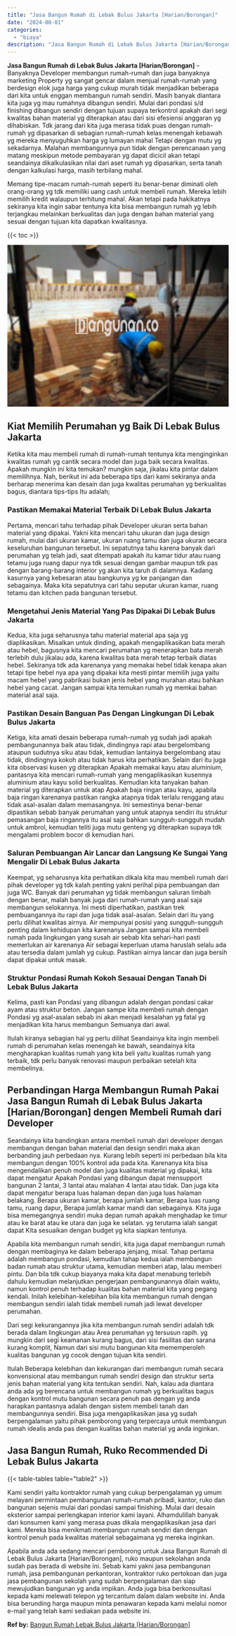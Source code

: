 ```yaml
---
title: "Jasa Bangun Rumah di Lebak Bulus Jakarta [Harian/Borongan]"
date: "2024-08-01"
categories: 
  - "biaya"
description: "Jasa Bangun Rumah di Lebak Bulus Jakarta [Harian/Borongan]. Apabila anda ada sedang mencari pemborong untuk Jasa Bangun Rumah di Lebak Bulus Jakarta [Harian..."
---
```


**Jasa Bangun Rumah di Lebak Bulus Jakarta \[Harian/Borongan\]** – Banyaknya Developer membangun rumah-rumah dan juga banyaknya marketing Property yg sangat gencar dalam menjual rumah-rumah yang berdesign elok juga harga yang cukup murah tidak menjadikan beberapa dari kita untuk enggan membangun rumah sendiri. Masih banyak diantara kita juga yg mau rumahnya dibangun sendiri. Mulai dari pondasi s/d finishing dibangun sendiri dengan tujuan supaya terkontrol apakah dari segi kwalitas bahan material yg diterapkan atau dari sisi efesiensi anggaran yg dihabiskan. Tdk jarang dari kita juga merasa tidak puas dengan rumah-rumah yg dipasarkan di sebagian rumah-rumah kelas menengah kebawah yg mereka menyuguhkan harga yg lumayan mahal Tetapi dengan mutu yg sekadarnya. Malahan membangunnya pun tidak dengan perencanaan yang matang meskipun metode pembayaran yg dapat dicicil akan tetapi seandainya dikalkulasikan nilai dari aset rumah yg dipasarkan, serta tanah dengan kalkulasi harga, masih terbilang mahal.

Memang tipe-macam rumah-rumah seperti itu benar-benar diminati oleh orang-orang yg tdk memiliki uang cash untuk membeli rumah. Mereka lebih memilih kredit walaupun terhitung mahal. Akan tetapi pada hakikatnya sekiranya kita ingin sabar tentunya kita bisa membangun rumah yg lebih terjangkau melainkan berkualitas dan juga dengan bahan material yang sesuai dengan tujuan kita dapatkan kwalitasnya.

{{< toc >}}

![Jasa Bangun Rumah di Lebak Bulus Jakarta [Harian/Borongan]](/images/borong-bangunan-15.png)

## Kiat Memilih Perumahan yg Baik Di Lebak Bulus Jakarta

Ketika kita mau membeli rumah di rumah-rumah tentunya kita menginginkan kwalitas rumah yg cantik secara model dan juga baik secara kwalitas. Apakah mungkin ini kita temukan? mungkin saja, jikalau kita pintar dalam memilihnya. Nah, berikut ini ada beberapa tips dari kami sekiranya anda berharap menerima kan desain dan juga kwalitas perumahan yg berkualitas bagus, diantara tips-tips Itu adalah;

### Pastikan Memakai Material Terbaik Di Lebak Bulus Jakarta

Pertama, mencari tahu terhadap pihak Developer ukuran serta bahan material yang dipakai. Yakni kita mencari tahu ukuran dan juga design rumah, mulai dari ukuran kamar, ukuran ruang tamu dan juga ukuran secara keseluruhan bangunan tersebut. Ini sepatutnya tahu karena banyak dari perumahan yg telah jadi, saat ditempati apakah itu kamar tidur atau ruang tetamu juga ruang dapur nya tdk sesuai dengan gambar maupun tdk pas dengan barang-barang interior yg akan kita taruh di dalamnya. Kadang kasurnya yang kebesaran atau bangkunya yg ke panjangan dan sebagainya. Maka kita sepatutnya cari tahu seputar ukuran kamar, ruang tetamu dan kitchen pada bangunan tersebut.

### Mengetahui Jenis Material Yang Pas Dipakai Di Lebak Bulus Jakarta

Kedua, kita juga seharusnya tahu material material apa saja yg diaplikasikan. Misalkan untuk dinding, apakah mengaplikasikan bata merah atau hebel, bagusnya kita mencari perumahan yg menerapkan bata merah terlebih dulu jikalau ada, karena kwalitas bata merah tetap terbaik diatas hebel. Sekiranya tdk ada karenanya yang memakai hebel tidak kenapa akan tetapi tipe hebel nya apa yang dipakai kita mesti pintar memilih juga yaitu macam hebel yang pabrikasi bukan jenis hebel yang murahan atau bahkan hebel yang cacat. Jangan sampai kita temukan rumah yg memkai bahan material asal saja.

### Pastikan Desain Banguan Pas Dengan Lingkungan Di Lebak Bulus Jakarta

Ketiga, kita amati desain beberapa rumah-rumah yg sudah jadi apakah pembangunannya baik atau tidak, dindingnya rapi atau bergelombang ataupun sudutnya siku atau tidak, kemudian lantainya bergelombang atau tidak, dindingnya kokoh atau tidak harus kita perhatikan. Selain dari itu juga kita observasi kusen yg diterapkan Apakah memakai kayu atau aluminium, pantasnya kita mencari rumah-rumah yang mengaplikasikan kusennya aluminium atau kayu solid berkualitas. Kemudian kita tanyakan bahan material yg diterapkan untuk atap Apakah baja ringan atau kayu, apabila baja ringan karenanya pastikan rangka atapnya tidak terlalu renggang atau tidak asal-asalan dalam memasangnya. Ini semestinya benar-benar dipastikan sebab banyak perumahan yang untuk atapnya sendiri itu struktur pemasangan baja ringannya itu asal saja bahkan sungguh-sungguh mudah untuk ambrol, kemudian teliti juga mutu genteng yg diterapkan supaya tdk mengalami problem bocor di kemudian hari.

### Saluran Pembuangan Air Lancar dan Langsung Ke Sungai Yang Mengalir Di Lebak Bulus Jakarta

Keempat, yg seharusnya kita perhatikan dikala kita mau membeli rumah dari pihak developer yg tdk kalah penting yakni perihal pipa pembuangan dan juga WC. Banyak dari perumahan yg tidak membangun saluran limbah dengan benar, malah banyak juga dari rumah-rumah yang asal saja membangun selokannya. Ini mesti diperhatikan, pastikan trek pembuangannya itu rapi dan juga tidak asal-asalan. Selain dari itu yang perlu dilihat kwalitas airnya. Air mempunyai posisi yang sungguh-sungguh penting dalam kehidupan kita karenanya Jangan sampai kita membeli rumah pada lingkungan yang susah air sebab kita sehari-hari pasti memerlukan air karenanya Air sebagai keperluan utama haruslah selalu ada atau tersedia dalam jumlah yg cukup. Pastikan airnya lancar dan juga bersih dapat dipakai untuk masak.

### Struktur Pondasi Rumah Kokoh Sesauai Dengan Tanah Di Lebak Bulus Jakarta

Kelima, pasti kan Pondasi yang dibangun adalah dengan pondasi cakar ayam atau struktur beton. Jangan sampe kita membeli rumah dengan Pondasi yg asal-asalan sebab ini akan menjadi kesalahan yg fatal yg menjadikan kita harus membangun Semuanya dari awal.

Itulah kiranya sebagian hal yg perlu dilihat Seandainya kita ingin membeli rumah di perumahan kelas menengah ke bawah, seandainya kita mengharapkan kualitas rumah yang kita beli yaitu kualitas rumah yang terbaik, tdk perlu banyak renovasi maupun perbaikan setelah kita membelinya.

## Perbandingan Harga Membangun Rumah Pakai Jasa Bangun Rumah di Lebak Bulus Jakarta \[Harian/Borongan\] dengen Membeli Rumah dari Developer

Seandainya kita bandingkan antara membeli rumah dari developer dengan membangun dengan bahan material dan design sendiri maka akan berbanding jauh perbedaan nya. Kurang lebih seperti ini perbedaan bila kita membangun dengan 100% kontrol ada pada kita. Karenanya kita bisa mengendalikan penuh model dan juga kualitas material yg dipakai, kita dapat mengatur Apakah Pondasi yang dibangun dapat mensupport bangunan 2 lantai, 3 lantai atau malahan 4 lantai atau tidak. Dan juga kita dapat mengatur berapa luas halaman depan dan juga luas halaman belakang. Berapa ukuran kamar, berapa jumlah kamar, Berapa luas ruang tamu, ruang dapur, Berapa jumlah kamar mandi dan sebagainya. Kita juga bisa memegangnya sendiri muka depan rumah apakah menghadap ke timur atau ke barat atau ke utara dan juga ke selatan. yg terutama ialah sangat dapat Kita sesuaikan dengan budget yg kita siapkan tentunya.

Apabila kita membangun rumah sendiri, kita juga dapat membangun rumah dengan membaginya ke dalam beberapa jenjang, misal. Tahap pertama adalah membangun pondasi, kemudian tahap kedua ialah membangun badan rumah atau struktur utama, kemudian memberi atap, lalau memberi pintu. Dan bila tdk cukup biayanya maka kita dapat menabung terlebih dahulu kemudian melanjutkan pengerjaan pembangunannya dilain waktu, namun kontrol penuh terhadap kualitas bahan material kita yang pegang kendali. Inilah kelebihan-kelebihan bila kita membangun rumah dengan membangun sendiri ialah tidak membeli rumah jadi lewat developer perumahan.

Dari segi kekurangannya jika kita membangun rumah sendiri adalah tdk berada dalam lingkungan atau Area perumahan yg tersusun rapih. yg mungkin dari segi keamanan kurang bagus, dari sisi fasilitas dan sarana kurang komplit, Namun dari sisi mutu bangunan kita mememperoleh kualitas bangunan yg cocok dengan tujuan kita sendiri.

Itulah Beberapa kelebihan dan kekurangan dari membangun rumah secara konvensional atau membangun rumah sendiri design dan struktur serta jenis bahan material yang kita tentukan sendiri. Nah, kalau ada diantara anda ada yg berencana untuk membangun rumah yg berkualitas bagus dengan kontrol mutu bangunan secara penuh pas dengan yg anda harapkan pantasnya adalah dengan sistem membeli tanah dan membangunnya sendiri. Bisa juga mengaplikasikan jasa yg sudah berpengalaman yaitu pihak pemborong yang terpercaya untuk membangun rumah idealis anda pas dengan kualitas bahan material yg anda inginkan.

## Jasa Bangun Rumah, Ruko Recommended Di Lebak Bulus Jakarta

{{< table-tables table="table2" >}}

Kami sendiri yaitu kontraktor rumah yang cukup berpengalaman yg umum melayani permintaan pembangunan rumah-rumah pribadi, kantor, ruko dan bangunan sejenis mulai dari pondasi sampai finishing. Mulai dari desain eksterior sampai perlengkapan interior kami layani. Alhamdulillah banyak dari konsumen kami yang merasa puas dikala mengaplikasikan jasa dari kami. Mereka bisa menikmati membangun rumah sendiri dan dengan kontrol penuh pada kwalitas material sebagaimana yg mereka inginkan.

Apabila anda ada sedang mencari pemborong untuk Jasa Bangun Rumah di Lebak Bulus Jakarta \[Harian/Borongan\], ruko maupun sekolahan anda sudah pas berada di website ini. Sebab kami yakni jasa pembangunan rumah, jasa pembangunan perkantoran, kontraktor ruko pertokoan dan juga jasa pembangunan sekolah yang sudah berpengalaman dan siap mewujudkan bangunan yg anda impikan. Anda juga bisa berkonsultasi kepada kami melewati telepon yg tercantum dalam dalam website ini. Anda bisa berunding harga maupun minta penawaran kepada kami melalui nomor e-mail yang telah kami sediakan pada website ini.

**Ref by:** [Bangun Rumah Lebak Bulus Jakarta [Harian/Borongan]](https://id.wikipedia.org/wiki/Bangun)
